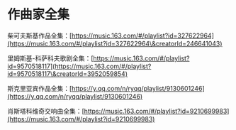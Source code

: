 # 作曲家全集

柴可夫斯基作品全集：[https://music.163.com/#/playlist?id=327622964](https://music.163.com/#/playlist?id=327622964\&creatorId=246641043)

里姆斯基-科萨科夫歌剧全集：[https://music.163.com/#/playlist?id=9570518117](https://music.163.com/#/playlist?id=9570518117\&creatorId=3952059854)

斯克里亚宾作品全集：[https://y.qq.com/n/ryqq/playlist/9130601246](https://y.qq.com/n/ryqq/playlist/9130601246)

肖斯塔科维奇交响曲全集：[https://music.163.com/#/playlist?id=9210699983](https://music.163.com/#/playlist?id=9210699983)
